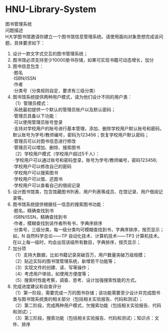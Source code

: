 # HNU-Library-System
图书管理系统  
问题描述  
H大学图书馆邀请你建立一个图书馆信息管理系统。请使用面向对象思想完成该问题，具体要求如下：  
  
1. 设计一款文字式交互的图书管理系统；  
2. 图书馆必须支持至少10000册书存储，如果可实现书籍可动态增长，加分  
3. 图书信息包含：  
  ·题名  
  ·ISBN/ISSN  
  ·作者  
  ·分类号（分类规则自定，要求有三级分类）  
4. 图书馆系统提供两种用户模式，请为他们设计不同的用户类：  
（1）管理员模式：  
    ·系统最初提供一个默认的管理员账户以及默认密码；  
    ·管理员具备以下功能：  
    ·可以使用管理员账号登录  
    ·支持对学校用户的账号进行基本管理，添加、删除学校用户默认账号和密码，默认账号为学号/教师编号，密码为123456；恢复学校用户默认密码；  
    ·管理员可以对图书信息进行修改  
    ·管理员可以增加、删除、搜索图书  
（2）学校用户模式（学校用户超过5千人）：  
    · 学校用户可以通过账号和密码登录，账号为学号/教师编号，密码123456;  
    ·学校用户可以修改自己的密码  
    ·学校用户可以搜索图书  
    ·学校用户可以借、还图书  
    ·学校用户可以查看自己的借阅记录  
5. 设计图书馆类，包含馆藏图书列表、用户列表等成员、在馆记录、用户借阅记录等。  
6. 图书馆系统提供根据任一信息的搜索图书功能：   
  ·题名，精确查找到书  
  ·ISBN/ISSN，精确查找到书  
  ·作者，模糊查找到该作者所有书，字典序排序  
  ·分类号，三级分类，每一级分类均可模糊查找到书，字典序排序，按页显示；如，N 自然科学总论——TP 自动化技术、计算机技术——TP3 计算机技术。在以上每一级时，均会出现该级所有数目，字典排序，按页显示；  
7. 加分项  
（1）支持大数据，比如书籍记录突破百万，用户数量突破万级规模；  
（2）贴近实际的图书馆管理系统，新增若干功能等；  
（3）实现文件的创建、读、写等操作；  
（4）考虑用户体验，如使用方便度等；  
（5）搜索时性能考察，调查、思考、设计加强搜索性能的方式。  
8. 完成进度建议和自查评分  
（1）第一阶段，需要完成一万的图书存储；该功能需要至少设计并完成图书类与图书馆系统类的相关部分（包括相关实验报告、代码和测试）；  
（2）第二阶段，完成两种用户模式，欠搜索功能（包括相关实验报告、代码和测试）；  
（3）第三阶段，搜索功能（包括相关实验报告、代码和测试）；知识点：文件、排序  
